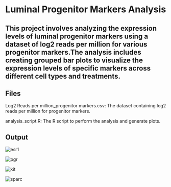 # Luminal Progenitor Markers Analysis

## This project involves analyzing the expression levels of luminal progenitor markers using a dataset of log2 reads per million for various progenitor markers.The analysis includes creating grouped bar plots to visualize the expression levels of specific markers across different cell types and treatments.

## Files
Log2 Reads per million_progenitor markers.csv: The dataset containing log2 reads per million for progenitor markers.

analysis_script.R: The R script to perform the analysis and generate plots.

## Output

![esr1](https://github.com/Achiraa/Gene-Expression/assets/114616203/9977df25-ed81-4e79-b443-58da7194423c)

![pgr](https://github.com/Achiraa/Gene-Expression/assets/114616203/3d6b96bb-7b78-4200-b84e-a11429941f29)

![kit](https://github.com/Achiraa/Gene-Expression/assets/114616203/dce45740-dcdd-4762-a78e-14ee427cc32e)

![sparc](https://github.com/Achiraa/Gene-Expression/assets/114616203/d8773cc3-8ce4-4189-a91b-6121b88a1972)




